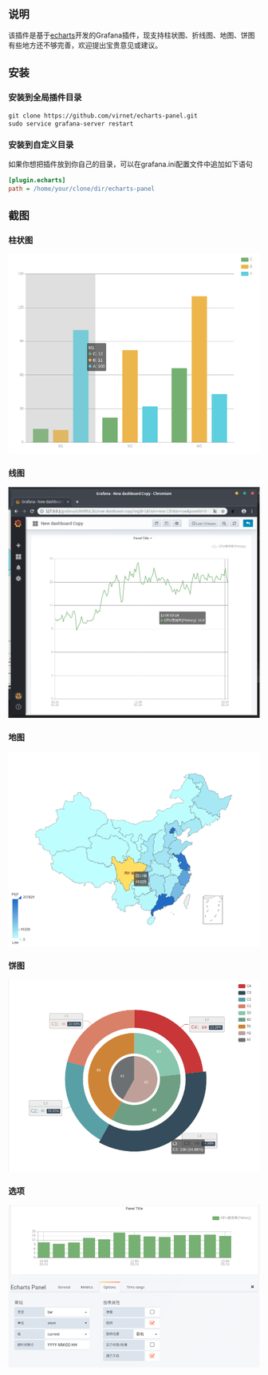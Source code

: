 ## 说明
该插件是基于[echarts](https://echarts.baidu.com/)开发的Grafana插件，现支持柱状图、折线图、地图、饼图
有些地方还不够完善，欢迎提出宝贵意见或建议。


## 安装
### 安装到全局插件目录
```
git clone https://github.com/virnet/echarts-panel.git
sudo service grafana-server restart
```


### 安装到自定义目录
如果你想把插件放到你自己的目录，可以在grafana.ini配置文件中追加如下语句
```ini
[plugin.echarts]
path = /home/your/clone/dir/echarts-panel
```

## 截图
### 柱状图
![avatar](public/plugins/virnet-echarts-panel/img/echarts_bar.png)

### 线图
![avatar](public/plugins/virnet-echarts-panel/img/echarts_line.png)

### 地图
![avatar](public/plugins/virnet-echarts-panel/img/echarts_map.png)

### 饼图
![avatar](public/plugins/virnet-echarts-panel/img/echarts_pie.png)

### 选项
![avatar](public/plugins/virnet-echarts-panel/img/echarts_options.png)